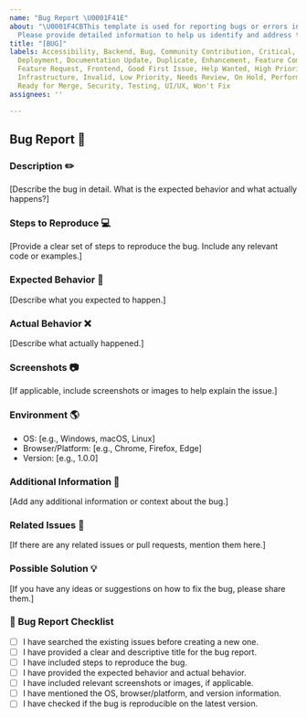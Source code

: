```yaml
---
name: "Bug Report \U0001F41E"
about: "\U0001F4CBThis template is used for reporting bugs or errors in the project.
  Please provide detailed information to help us identify and address the issue effectively."
title: "[BUG]"
labels: Accessibility, Backend, Bug, Community Contribution, Critical, Data Management,
  Deployment, Documentation Update, Duplicate, Enhancement, Feature Compatibility,
  Feature Request, Frontend, Good First Issue, Help Wanted, High Priority, In Progress,
  Infrastructure, Invalid, Low Priority, Needs Review, On Hold, Performance, Question,
  Ready for Merge, Security, Testing, UI/UX, Won't Fix
assignees: ''

---
```


## Bug Report :bug:

### Description :pencil2:
[Describe the bug in detail. What is the expected behavior and what actually happens?]

### Steps to Reproduce :computer:
[Provide a clear set of steps to reproduce the bug. Include any relevant code or examples.]

### Expected Behavior :thinking:
[Describe what you expected to happen.]

### Actual Behavior :x:
[Describe what actually happened.]

### Screenshots :camera:
[If applicable, include screenshots or images to help explain the issue.]

### Environment :earth_americas:
- OS: [e.g., Windows, macOS, Linux]
- Browser/Platform: [e.g., Chrome, Firefox, Edge]
- Version: [e.g., 1.0.0]

### Additional Information :memo:
[Add any additional information or context about the bug.]

### Related Issues :link:
[If there are any related issues or pull requests, mention them here.]

### Possible Solution :bulb:
[If you have any ideas or suggestions on how to fix the bug, please share them.]

### 🐞 Bug Report Checklist
- [ ] I have searched the existing issues before creating a new one.
- [ ] I have provided a clear and descriptive title for the bug report.
- [ ] I have included steps to reproduce the bug.
- [ ] I have provided the expected behavior and actual behavior.
- [ ] I have included relevant screenshots or images, if applicable.
- [ ] I have mentioned the OS, browser/platform, and version information.
- [ ] I have checked if the bug is reproducible on the latest version.
